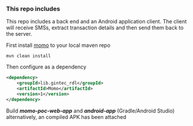 ### This repo includes

This repo includes a back end and an Android application client. The client will receive SMSs, extract transaction details and then send them back to the server.

First install [momo](https://github.com/SharkFourSix/momo) to your local maven repo

```
mvn clean install
```

Then configure as a dependency

```xml
<dependency>
	<groupId>lib.gintec_rdl</groupId>
	<artifactId>Momo</artifactId>
	<version>1</version>
</dependency>
```

Build ***momo-poc-web-app*** and ***android-app*** (Gradle/Android Studio) alternatively, an compiled APK has been attached
